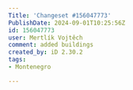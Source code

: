```yaml
---
Title: 'Changeset #156047773'
PublishDate: 2024-09-01T10:25:56Z
id: 156047773
user: Mertlík Vojtěch
comment: added buildings
created_by: iD 2.30.2
tags:
- Montenegro

---
```

